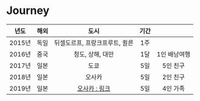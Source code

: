 # Journey


|년도|해외|도시|기간||
|:---:|:---:|:---:|:---:|:---:|
|2015년|독일|뒤셀도르프, 프랑크프루트, 퀼른|1주|
|2016년|중국|청도, 상해, 대만|1달|1인 배낭여행
|2017년|일본|도쿄|5일|5인 친구
|2018년|일본|오사카|5일|2인 친구
|2019년|일본|[오사카 : 링크](./Japan/README.md)|5일|4인 가족
